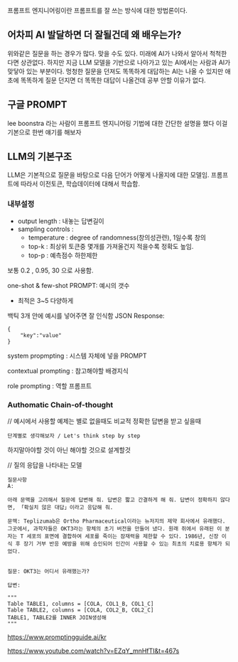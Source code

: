 프롬프트 엔지니어링이란 프롬프트를 잘 쓰는 방식에 대한 방법론이다.

## 어차피 AI 발달하면 더 잘될건데 왜 배우는가?
위와같은 질문을 하는 경우가 많다. 맞을 수도 있다. 미래에 AI가 나와서 알아서 척척한다면 상관없다. 하지만 지금 LLM 모델을 기반으로 나아가고 있는 AI에서는 사람과 AI가 맞닿아 있는 부분이다. 멍청한 질문을 던져도 똑똑하게 대답하는 AI는 나올 수 있지만 애초에 똑똑하게 질문 던지면 더 똑똑한 대답이 나올건데 공부 안할 이유가 없다.


## 구글 PROMPT
lee boonstra 라는 사람이 프롬프트 엔지니어링 기법에 대한 간단한 설명을 했다 이걸 기본으로 한번 얘기를 해보자

## LLM의 기본구조
LLM은 기본적으로 질문을 바탕으로 다음 단어가 어떻게 나올지에 대한 모델임.
프롬프트에 따라서 이전토큰, 학습데이터에 대해서 학습함.

###  내부설정
- output length : 내놓는 답변길이
- sampling controls : 
  - temperature : degree of randomness(창의성관련), 1일수록 창의
  - top-k : 최상위 토큰중 몇개를 가져올건지 적을수록 정확도 높임.
  - top-p : 예측점수 하한제한

보통 0.2 , 0.95, 30 으로 사용함.


one-shot & few-shot PROMPT: 예시의 갯수
- 최적은 3~5 다양하게 

백틱 3개 안에 예시를 넣어주면 잘 인식함
JSON Response:
```
{
    "key":"value"
}
```


system propmpting : 시스템 자체에 넣을 PROMPT

contextual prompting : 참고해야할 배경지식

role prompting : 역할 프롬프트


### Authomatic Chain-of-thought
// 예시에서 사용할 예제는 별로 없을때도 비교적 정확한 답변을 받고 싶을때
```
단계별로 생각해보자 / Let's think step by step
```


하지말아야할 것이 아닌 해야할 것으로 설계할것


// 질의 응답을 나타내는 모델
```
질문사항
A:
```


```
아래 문맥을 고려해서 질문에 답변해 줘. 답변은 짧고 간결하게 해 줘. 답변이 정확하지 않다면, 「확실치 않은 대답」이라고 응답해 줘.

문맥: Teplizumab은 Ortho Pharmaceutical이라는 뉴저지의 제약 회사에서 유래했다. 그곳에서, 과학자들은 OKT3라는 항체의 초기 버전을 만들어 냈다. 원래 쥐에서 유래된 이 분자는 T 세포의 표면에 결합하여 세포를 죽이는 잠재력을 제한할 수 있다. 1986년, 신장 이식 후 장기 거부 반응 예방을 위해 승인되어 인간이 사용할 수 있는 최초의 치료용 항체가 되었다.


질문: OKT3는 어디서 유래했는가?

답변:

```


```
"""
Table TABLE1, columns = [COLA, COL1_B, COL1_C]
Table TABLE2, columns = [COLA, COL2_B, COL2_C]
TABLE1, TABLE2를 INNER JOIN생성해
"""

```

https://www.promptingguide.ai/kr

https://www.youtube.com/watch?v=EZqY_mnHfTI&t=467s